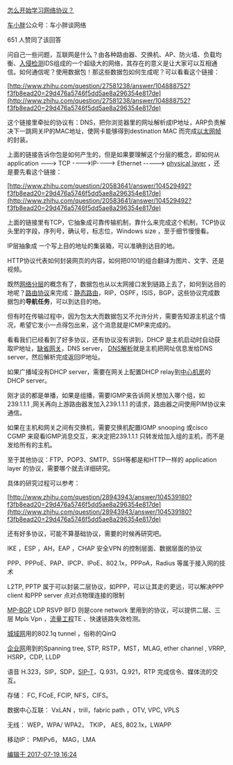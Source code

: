[怎么开始学习网络协议？](https://www.zhihu.com/question/27086903/answer/104911999)

[车小胖](https://www.zhihu.com/people/chexiaopang)公众号：车小胖谈网络

651 人赞同了该回答

问自己一些问题，互联网是什么？由各种路由器、交换机、AP、防火墙、负载均衡、[入侵检测](https://www.zhihu.com/search?q=%E5%85%A5%E4%BE%B5%E6%A3%80%E6%B5%8B&search_source=Entity&hybrid_search_source=Entity&hybrid_search_extra=%7B%22sourceType%22%3A%22answer%22%2C%22sourceId%22%3A104911999%7D)IDS组成的一个超级大的网络，其存在的意义是让大家可以互相通信。如何通信呢？使用数据包！那这些数据包如何生成呢？可以看看这个链接：

[http://www.zhihu.com/question/27581238/answer/104888752?f3fb8ead20=29d476a5746f5dd5ae8a296354e817de](http://www.zhihu.com/question/27581238/answer/104888752?f3fb8ead20=29d476a5746f5dd5ae8a296354e817de)  

这个链接里牵扯的协议有：DNS，把你浏览器里的网址解析成IP地址，ARP负责解决下一跳网关IP的MAC地址，使网卡能够得到destination MAC 而完成[以太网帧](https://www.zhihu.com/search?q=%E4%BB%A5%E5%A4%AA%E7%BD%91%E5%B8%A7&search_source=Entity&hybrid_search_source=Entity&hybrid_search_extra=%7B%22sourceType%22%3A%22answer%22%2C%22sourceId%22%3A104911999%7D)的封装。

上面的链接告诉你包是如何产生的，但是如果要理解这个分层的概念，即如何从 application ---> TCP ---->IP----> Ethernet -----> [physical layer](https://www.zhihu.com/search?q=physical%20layer&search_source=Entity&hybrid_search_source=Entity&hybrid_search_extra=%7B%22sourceType%22%3A%22answer%22%2C%22sourceId%22%3A104911999%7D) ，还是要先看这个链接：

[http://www.zhihu.com/question/20583641/answer/104529492?f3fb8ead20=29d476a5746f5dd5ae8a296354e817de](http://www.zhihu.com/question/20583641/answer/104529492?f3fb8ead20=29d476a5746f5dd5ae8a296354e817de)  
  
  

上面的链接里有TCP，它抽象成可靠传输机制，靠什么来完成这个机制，TCP协议头里的字段，序列号，确认号，标志位，Windows size ，至于细节慢慢看。

IP层抽象成 一个写上目的地址的集装箱，可以准确到达目的地。

HTTP协议代表如何封装网页的内容，如何把0101的组合翻译为图片、文字、还是视频。

既然[网络分层](https://www.zhihu.com/search?q=%E7%BD%91%E7%BB%9C%E5%88%86%E5%B1%82&search_source=Entity&hybrid_search_source=Entity&hybrid_search_extra=%7B%22sourceType%22%3A%22answer%22%2C%22sourceId%22%3A104911999%7D)的概念有了，数据包也从以太网接口发到链路上去了，如何到达目的地呢？[路由协议](https://www.zhihu.com/search?q=%E8%B7%AF%E7%94%B1%E5%8D%8F%E8%AE%AE&search_source=Entity&hybrid_search_source=Entity&hybrid_search_extra=%7B%22sourceType%22%3A%22answer%22%2C%22sourceId%22%3A104911999%7D)来完成：[静态路由](https://www.zhihu.com/search?q=%E9%9D%99%E6%80%81%E8%B7%AF%E7%94%B1&search_source=Entity&hybrid_search_source=Entity&hybrid_search_extra=%7B%22sourceType%22%3A%22answer%22%2C%22sourceId%22%3A104911999%7D)，RIP，OSPF，ISIS，BGP，这些协议完成数据包的**导航任务**，可以到达目的地。

但有时在传输过程中，因为包太大而数据包又不允许分片，需要告知源主机这个情况，希望它发小一点得包出来，这个消息就是ICMP来完成的。

看看我们已经看到了好多协议，还有协议没有讲到，DHCP 是主机启动时自动获取IP地址，[缺省网关](https://www.zhihu.com/search?q=%E7%BC%BA%E7%9C%81%E7%BD%91%E5%85%B3&search_source=Entity&hybrid_search_source=Entity&hybrid_search_extra=%7B%22sourceType%22%3A%22answer%22%2C%22sourceId%22%3A104911999%7D)，DNS server， [DNS解析](https://www.zhihu.com/search?q=DNS%E8%A7%A3%E6%9E%90&search_source=Entity&hybrid_search_source=Entity&hybrid_search_extra=%7B%22sourceType%22%3A%22answer%22%2C%22sourceId%22%3A104911999%7D)就是主机把网址信息发给DNS server，然后解析完成返回IP地址。

如果广播域没有DHCP server，需要在网关上配置DHCP relay到[中心机房](https://www.zhihu.com/search?q=%E4%B8%AD%E5%BF%83%E6%9C%BA%E6%88%BF&search_source=Entity&hybrid_search_source=Entity&hybrid_search_extra=%7B%22sourceType%22%3A%22answer%22%2C%22sourceId%22%3A104911999%7D)的DHCP server。

刚才谈的都是单播，如果是组播，需要IGMP来告诉网关想加入哪个组，如239.1.1.1 ,网关再向上游路由器发加入239.1.1.1 的请求，路由器之间使用PIM协议来通信。

如果在主机和网关之间有交换机，需要交换机配置IGMP snooping 或cisco CGMP 来窥看IGMP消息交互，来决定把239.1.1.1 只转发给加入组的主机，而不是发给所有的主机。

至于其他协议：FTP、POP3、SMTP、SSH等都是和HTTP一样的 application layer 的协议，需要哪个就去详细研究。

具体的研究过程可以参考：

  
[http://www.zhihu.com/question/28943943/answer/104539180?f3fb8ead20=29d476a5746f5dd5ae8a296354e817de](http://www.zhihu.com/question/28943943/answer/104539180?f3fb8ead20=29d476a5746f5dd5ae8a296354e817de)  
  
  

还有好多协议，可能不算基础协议，需要的时候再研究吧。

IKE ，ESP ，AH，EAP ，CHAP 安全VPN 的控制层面、数据层面的协议

PPP、PPPoE、PAP、IPCP、IPoE、802.1x，PPPoA，Radius 等属于接入网的技术

L2TP, PPTP 属于可以封装二层协议，如PPP，可以让其走的更远，可以解决PPP client 和PPP server 点对点物理连接的限制

[MP-BGP](https://www.zhihu.com/search?q=MP-BGP&search_source=Entity&hybrid_search_source=Entity&hybrid_search_extra=%7B%22sourceType%22%3A%22answer%22%2C%22sourceId%22%3A104911999%7D) LDP RSVP BFD 则是core network 里用到的协议，可以提供二层、三层 Mpls Vpn ，[流量工程](https://www.zhihu.com/search?q=%E6%B5%81%E9%87%8F%E5%B7%A5%E7%A8%8B&search_source=Entity&hybrid_search_source=Entity&hybrid_search_extra=%7B%22sourceType%22%3A%22answer%22%2C%22sourceId%22%3A104911999%7D)TE 、快速链路失效检测。

[城域网](https://www.zhihu.com/search?q=%E5%9F%8E%E5%9F%9F%E7%BD%91&search_source=Entity&hybrid_search_source=Entity&hybrid_search_extra=%7B%22sourceType%22%3A%22answer%22%2C%22sourceId%22%3A104911999%7D)用的802.1q tunnel ，俗称的QinQ

[企业网](https://www.zhihu.com/search?q=%E4%BC%81%E4%B8%9A%E7%BD%91&search_source=Entity&hybrid_search_source=Entity&hybrid_search_extra=%7B%22sourceType%22%3A%22answer%22%2C%22sourceId%22%3A104911999%7D)用到的Spanning tree, STP, RSTP，MST，MLAG, ether channel , VRRP, HSRP，CDP, LLDP

语音 H.323，SIP，SDP，[SIP-T](https://www.zhihu.com/search?q=SIP-T&search_source=Entity&hybrid_search_source=Entity&hybrid_search_extra=%7B%22sourceType%22%3A%22answer%22%2C%22sourceId%22%3A104911999%7D)，Q.931，Q.921，RTP 完成信令、媒体流的交互。

存储： FC, FCoE, FCIP, NFS，CIFS。

数据中心互联： VxLAN ，trill，fabric path ，OTV, VPC, VPLS

无线： WEP，WPA/ WPA2， TKIP， AES, 802.1x，LWAPP

移动IP： PMIPv6， MAG，LMA

[编辑于 2017-07-19 16:24](https://www.zhihu.com/question/27086903/answer/104911999)